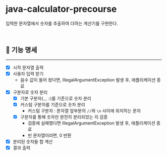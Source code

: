 # java-calculator-precourse
입력한 문자열에서 숫자를 추출하여 더하는 계산기를 구현한다.

<br>

## 🔢 기능 명세

---

- [x] 시작 문자열 출력
- [x] 사용자 입력 받기
  - 음수 값이 들어 왔다면, IllegalArgumentException 발생 후, 애플리케이션 종료
- [x] 구분자로 숫자 분리 
  - [x] 기본 구분자(`,`, `:`)를 기준으로 숫자 분리 
  - [x] 커스텀 구분자를 기준으로 숫자 분리
    - 커스텀 구분자 : 문자열 앞부분의 `//`와 `\n` 사이에 위치하는 문자
  - [x] 구분자를 통해 숫자만 완전히 분리되었는 지 검증
    - 검증에 실패했다면 IllegalArgumentException 발생 후, 애플리케이션 종료
    - 빈 문자열이라면, 0 반환
- [x] 분리된 숫자들 합 계산
- [x] 결과 출력